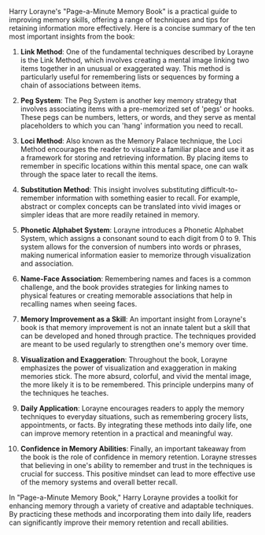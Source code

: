 Harry Lorayne's "Page-a-Minute Memory Book" is a practical guide to improving memory skills, offering a range of techniques and tips for retaining information more effectively. Here is a concise summary of the ten most important insights from the book:

1. **Link Method**: One of the fundamental techniques described by Lorayne is the Link Method, which involves creating a mental image linking two items together in an unusual or exaggerated way. This method is particularly useful for remembering lists or sequences by forming a chain of associations between items.

2. **Peg System**: The Peg System is another key memory strategy that involves associating items with a pre-memorized set of 'pegs' or hooks. These pegs can be numbers, letters, or words, and they serve as mental placeholders to which you can 'hang' information you need to recall.

3. **Loci Method**: Also known as the Memory Palace technique, the Loci Method encourages the reader to visualize a familiar place and use it as a framework for storing and retrieving information. By placing items to remember in specific locations within this mental space, one can walk through the space later to recall the items.

4. **Substitution Method**: This insight involves substituting difficult-to-remember information with something easier to recall. For example, abstract or complex concepts can be translated into vivid images or simpler ideas that are more readily retained in memory.

5. **Phonetic Alphabet System**: Lorayne introduces a Phonetic Alphabet System, which assigns a consonant sound to each digit from 0 to 9. This system allows for the conversion of numbers into words or phrases, making numerical information easier to memorize through visualization and association.

6. **Name-Face Association**: Remembering names and faces is a common challenge, and the book provides strategies for linking names to physical features or creating memorable associations that help in recalling names when seeing faces.

7. **Memory Improvement as a Skill**: An important insight from Lorayne's book is that memory improvement is not an innate talent but a skill that can be developed and honed through practice. The techniques provided are meant to be used regularly to strengthen one's memory over time.

8. **Visualization and Exaggeration**: Throughout the book, Lorayne emphasizes the power of visualization and exaggeration in making memories stick. The more absurd, colorful, and vivid the mental image, the more likely it is to be remembered. This principle underpins many of the techniques he teaches.

9. **Daily Application**: Lorayne encourages readers to apply the memory techniques to everyday situations, such as remembering grocery lists, appointments, or facts. By integrating these methods into daily life, one can improve memory retention in a practical and meaningful way.

10. **Confidence in Memory Abilities**: Finally, an important takeaway from the book is the role of confidence in memory retention. Lorayne stresses that believing in one's ability to remember and trust in the techniques is crucial for success. This positive mindset can lead to more effective use of the memory systems and overall better recall.

In "Page-a-Minute Memory Book," Harry Lorayne provides a toolkit for enhancing memory through a variety of creative and adaptable techniques. By practicing these methods and incorporating them into daily life, readers can significantly improve their memory retention and recall abilities.